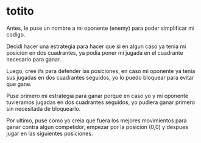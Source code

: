 # totito
Antes, le puse un nombre a mi oponente (enemy) para poder simplificar mi codigo. 

Decidi hacer una estrategia para hacer que si en algun caso ya tenia mi posicion en dos cuadrantes, ya podia poner mi jugada en el cuadrante necesario para ganar. 

Luego, cree ifs para defender las posiciones, en caso mi oponente ya tenia sus jugadas en dos cuadrantes seguidos, yo lo puedo bloquear para evitar que gane. 

Puse primero mi estrategia para ganar porque en caso yo y mi oponente tuvieramos jugadas en dos cuadrantes seguidos, yo pudiera ganar primero sin necesitada de bloquearlo. 

Por ultimo, puse como yo creia que fuera los mejores movimientos para ganar contra algun competidor, empezar por la posicion (0,0) y despues jugar en las siguientes posiciones. 
